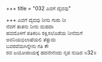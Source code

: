 +++
title = "032 ಎವಗೆ ದೈವವು"

+++
ಎವಗೆ ದೈವವು ನೀನು ಗುರು ನೀ  
ನೆವಗೆ ತಾತನು ನೀನು ಮಹದಾ  
ಹವದೊಳಗೆ ಪತಿಕರಿಸಿ ರಕ್ಷಿಸಲೊಡೆಯ ನೀನೆಮಗೆ  
ಅವನಿಯಭಿಲಾಷೆಯಲಿ ತೆತ್ತುದು  
ಬವರವೆಮಗಿನ್ನೇನು ಗತಿ ಕೌ  
ರವ ಜಯೋಪಾಯಕ್ಕೆ ಹದನೇನೆಂದು ನೃಪ ನುಡಿದ    ॥32॥